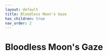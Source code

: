 ```yaml
---
layout: default
title: Bloodless Moon's Gaze
has_children: true
nav_order: 2
---
```


# Bloodless Moon's Gaze